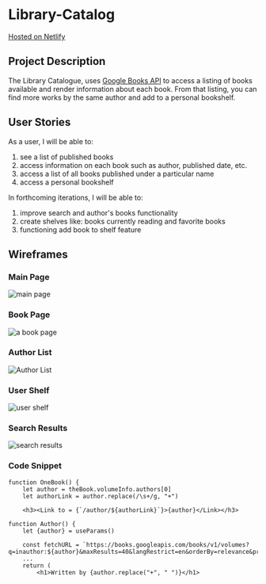 # Library-Catalog
[Hosted on Netlify](https://libcatalogue.netlify.app/)


## Project Description 
The Library Catalogue, uses [Google Books API](https://developers.google.com/books) to access a listing of books available and render information about each book. From that listing, you can find more works by the same author and add to a personal bookshelf.

## User Stories
As a user, I will be able to:
1. see a list of published books
2. access information on each book such as author, published date, etc. 
3. access a list of all books published under a particular name
4. access a personal bookshelf

In forthcoming iterations, I will be able to:
1. improve search and author's books functionality
2. create shelves like: books currently reading and favorite books
3. functioning add book to shelf feature


## Wireframes
### Main Page
![main page](https://i.imgur.com/1p7YyG5.png)
### Book Page
![a book page](https://i.imgur.com/yIxPl5V.png)
### Author List
![Author List](https://i.imgur.com/Xs1rb1s.png)
### User Shelf
![user shelf](https://i.imgur.com/o1kLyQs.png)
### Search Results
![search results](https://i.imgur.com/rBfkuQT.png)

### Code Snippet
```
function OneBook() {
    let author = theBook.volumeInfo.authors[0]
    let authorLink = author.replace(/\s+/g, "+")

    <h3><Link to = {`/author/${authorLink}`}>{author}</Link></h3>

function Author() {
    let {author} = useParams()

    const fetchURL = `https://books.googleapis.com/books/v1/volumes?q=inauthor:${author}&maxResults=40&langRestrict=en&orderBy=relevance&printType=BOOKS&key=${config.apiKey}`
    ...
    return (
        <h1>Written by {author.replace("+", " ")}</h1>
```

